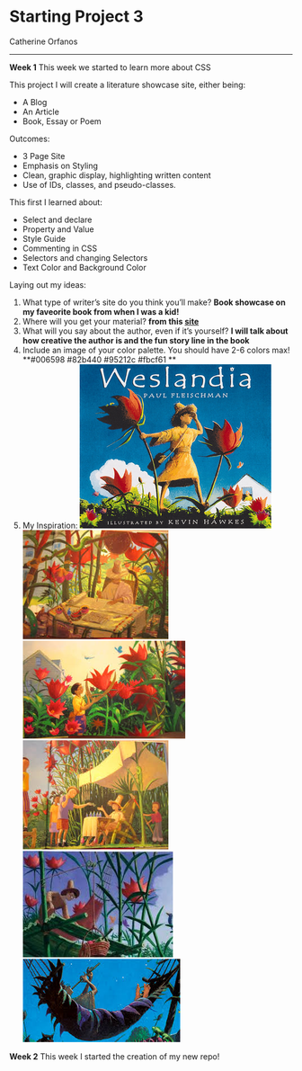 # **Starting Project 3**
Catherine Orfanos
___
**Week 1** This week we started to learn more about CSS

This project I will create a literature showcase site, either being:
- A Blog
- An Article
- Book, Essay or Poem

Outcomes:
- 3 Page Site
- Emphasis on Styling
- Clean, graphic display, highlighting written content
- Use of IDs, classes, and pseudo-classes.

This first I learned about:
- Select and declare
- Property and Value
- Style Guide
- Commenting in CSS
- Selectors and changing Selectors
- Text Color and Background Color

Laying out my ideas:
1. What type of writer’s site do you think you’ll make? **Book showcase on my faveorite book from when I was a kid!**
2. Where will you get your material? **from this [site](http://www.umich.edu/~childlit/Weslandia/WESTframeset1.htm)**
3. What will you say about the author, even if it’s yourself? **I will talk about how creative the author is and the fun story line in the book**
4. Include an image of your color palette. You should have 2-6 colors max! **#006598 #82b440 #95212c #fbcf61 **
5. My Inspiration:
![COVER](./Images/COVER.png)
![DESK](./Images/DESK.jpeg)
![FLOWER](./Images/FLOWER.jpeg)
![FRIENDS](./Images/FRIENDS.jpeg)
![LOFT](./Images/LOFT.jpeg)
![MUSIC](./Images/MUSIC.jpeg)

**Week 2** This week I started the creation of my new repo!
